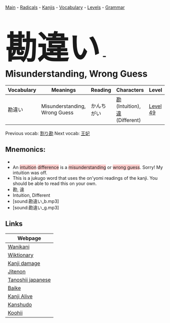 <style> bigfont {font-size: 100px}</style>
[Main](../README.md) -
[Radicals](../radicals.md) -
[Kanjis](../kanjis.md) -
[Vocabulary](../vocabulary.md) -
[Levels](../levels.md) -
[Grammar](../grammar.md)
# <bigfont> 勘違い</bigfont> - Misunderstanding, Wrong Guess 

| Vocabulary | Meanings | Reading | Characters | Level |
| --- | --- | --- | --- | --- |
| 勘違い | Misunderstanding, Wrong Guess | かんちがい |  [勘](../kanjis/勘.md) (Intuition), [違](../kanjis/違.md) (Different) | [Level 49](../levels/wk_level49.md) |

Previous vocab: [割り勘](割り勘.md) Next vocab: [王妃](王妃.md) 

## Mnemonics:

* 
* An <span style="background-color:#ffcccb"> intuition</span> <span style="background-color:#ffcccb"> difference</span> is a <span style="background-color:#ffcccb"> misunderstanding</span> or <span style="background-color:#ffcccb"> wrong guess</span>. Sorry! My intuition was off.
* This is a jukugo word that uses the on'yomi readings of the kanji. You should be able to read this on your own.
* 勘, 違
* Intuition, Different
* [sound:勘違い_b.mp3]
* [sound:勘違い_g.mp3]


## Links 

| Webpage |
| --- |
| [Wanikani          ](https://www.wanikani.com/kanji/勘違い) |
| [Wiktionary        ](https://en.wiktionary.org/wiki/勘違い) |
| [Kanji damage      ](http://www.kanjidamage.com/kanji/search?utf8=✓&q=勘違い) |
| [Jitenon           ](https://jitenon.com/kanji/勘違い) |
| [Tanoshii japanese ](https://www.tanoshiijapanese.com/dictionary/kanji.cfm?k=勘違い) |
| [Baike             ](https://baike.baidu.com/item/勘違い) |
| [Kanji Alive       ](https://app.kanjialive.com/勘違い) |
| [Kanshudo          ](https://www.kanshudo.com/searchmn?q=勘違い) |
| [Koohii            ](https://kanji.koohii.com/study/kanji/勘違い) |
